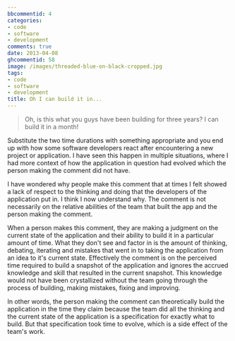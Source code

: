 ```yaml
---
bbcommentid: 4
categories:
- code
- software
- development
comments: true
date: 2013-04-08
ghcommentid: 58
image: /images/threaded-blue-on-black-cropped.jpg
tags:
- code
- software
- development
title: Oh I can build it in...
---
```


> Oh, is this what you guys have been building for three years? I can build it in a month!

Substitute the two time durations with something appropriate and you end up with how some software developers react after encountering a new project or application. I have seen this happen in multiple situations, where I had more context of how the application in question had evolved which the person making the comment did not have.

I have wondered why people make this comment that at times I felt showed a lack of respect to the thinking and doing that the developers of the application put in. I think I now understand why. The comment is not necessarily on the relative abilities of the team that built the app and the person making the comment.

When a person makes this comment, they are making a judgment on the current state of the application and their ability to build it in a particular amount of time. What they don't see and factor in is the amount of thinking, debating, iterating and mistakes that went in to taking the application from an idea to it's current state. Effectively the comment is on the perceived time required to build a snapshot of the application and ignores the accrued knowledge and skill that resulted in the current snapshot. This knowledge would not have been crystallized without the team going through the process of building, making mistakes, fixing and improving.

In other words, the person making the comment can theoretically build the application in the time they claim because the team did all the thinking and the current state of the application is a specification for exactly what to build. But that specification took time to evolve, which is a side effect of the team's work.